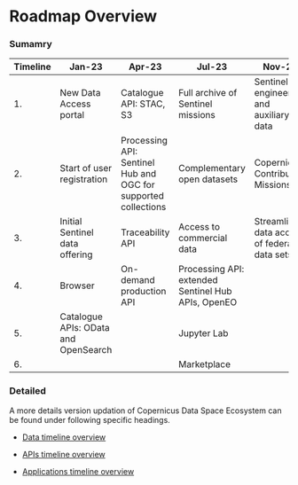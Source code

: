 # Roadmap Overview

### Sumamry
|Timeline| Jan-23 | Apr-23 | Jul-23| Nov-23 
|---|---|---|---|----|
|1. | New Data Access portal  | Catalogue API: STAC, S3  | Full archive of Sentinel missions | Sentinel engineering and auxiliary data|
|2. |Start of user registration| Processing API: Sentinel Hub and OGC for supported collections  | Complementary open datasets | Copernicus Contributing Missions |
|3.| Initial Sentinel data offering| Traceability API | Access to commercial data| Streamlined data access of federated data sets  |
|4. |Browser| On-demand production API  | Processing API: extended Sentinel Hub APIs, OpenEO  |   |
| 5.|Catalogue APIs: OData and OpenSearch |   | Jupyter Lab    |      |
|6.|  |  | Marketplace |

### Detailed

A more details version updation of Copernicus Data Space Ecosystem can be found under following specific headings.

* [Data timeline overview](/section1/RoadmapTable/DataTable.html)

* [APIs timeline overview](/section1/RoadmapTable/APITable.html)

* [Applications timeline overview](/section1/RoadmapTable/AppTable.html)
